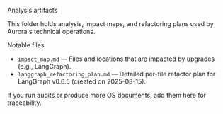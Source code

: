 Analysis artifacts

This folder holds analysis, impact maps, and refactoring plans used by Aurora's technical operations.

Notable files

- `impact_map.md` — Files and locations that are impacted by upgrades (e.g., LangGraph).
- `langgraph_refactoring_plan.md` — Detailed per-file refactor plan for LangGraph v0.6.5 (created on 2025-08-15).

If you run audits or produce more OS documents, add them here for traceability.
